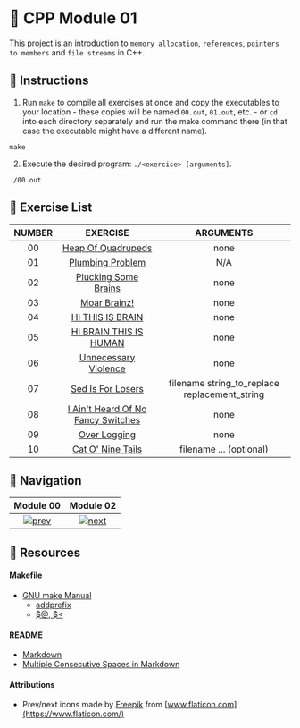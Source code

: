 # :large_orange_diamond: CPP Module 01

This project is an introduction to `memory allocation`, `references`, `pointers to members` and `file streams` in C++.

## :small_orange_diamond: Instructions

1. Run `make` to compile all exercises at once and copy the executables to your location - these copies will be named `00.out`, `01.out`, etc. - or `cd` into each directory separately and run the make command there (in that case the executable might have a different name).
```
make
```

2. Execute the desired program: `./<exercise> [arguments]`.
```
./00.out
```

## :small_orange_diamond: Exercise List
NUMBER | EXERCISE | ARGUMENTS
:-----:|:--------:|:--------:
00 | [Heap Of Quadrupeds](./ex00) | none
01 | [Plumbing Problem](./ex01) | N/A
02 | [Plucking Some Brains](./ex02) | none
03 | [Moar Brainz!](./ex03) | none
04 | [HI THIS IS BRAIN](./ex04) | none
05 | [HI BRAIN THIS IS HUMAN](./ex05) | none
06 | [Unnecessary Violence](./ex06) | none
07 | [Sed Is For Losers](./ex07) | filename string_to_replace replacement_string
08 | [I Ain't Heard Of No Fancy Switches](./ex08) | none
09 | [Over Logging](./ex09) | none
10 | [Cat O' Nine Tails](./ex10) | filename ... (optional)

## :small_orange_diamond: Navigation
Module 00 | Module 02
:--------:|:--------:
[![prev](https://user-images.githubusercontent.com/59726559/138678592-27d20df6-cb62-4768-92d3-4bc270a6e4cf.png)](../CPP_Module_00) | [![next](https://user-images.githubusercontent.com/59726559/138678605-3d0e30f3-ebc6-41dc-aebe-03750086e76c.png)](../CPP_Module_02)

## :small_orange_diamond: Resources
#### Makefile
- [GNU make Manual](https://www.gnu.org/software/make/manual/make.html)
    - [addprefix](https://www.gnu.org/software/make/manual/make.html#File-Name-Functions)
    - [$@, $<](https://www.gnu.org/software/make/manual/html_node/Automatic-Variables.html#Automatic-Variables)
#### README
- [Markdown](https://docs.github.com/en/github/writing-on-github/getting-started-with-writing-and-formatting-on-github/basic-writing-and-formatting-syntax)
- [Multiple Consecutive Spaces in Markdown](https://steemit.com/markdown/@jamesanto/how-to-add-multiple-spaces-between-texts-in-markdown)
#### Attributions
- Prev/next icons made by [Freepik](https://www.freepik.com) from [www.flaticon.com](https://www.flaticon.com/)
